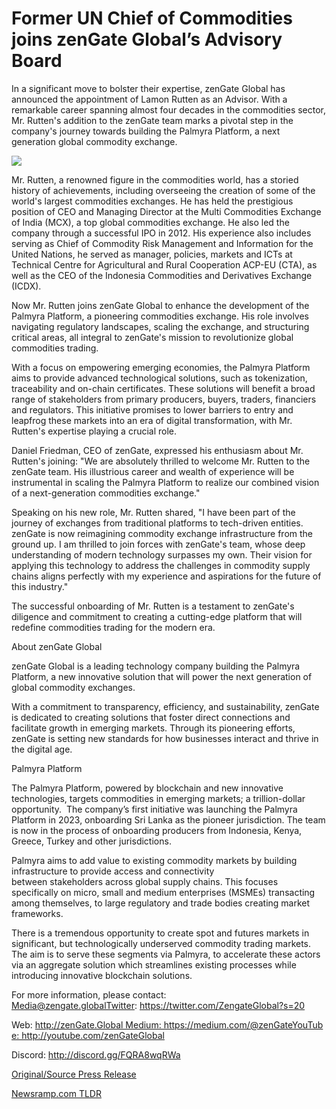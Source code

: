 # Former UN Chief of Commodities joins zenGate Global’s Advisory Board

In a significant move to bolster their expertise, zenGate Global has announced the appointment of Lamon Rutten as an Advisor. With a remarkable career spanning almost four decades in the commodities sector, Mr. Rutten's addition to the zenGate team marks a pivotal step in the company's journey towards building the Palmyra Platform, a next generation global commodity exchange.

![](https://api.blockchainwire.io/uploads/Proleoio/editor_image/b98c084f-8d93-4861-a475-d4819ff3ae4c.jpg)

Mr. Rutten, a renowned figure in the commodities world, has a storied history of achievements, including overseeing the creation of some of the world's largest commodities exchanges. He has held the prestigious position of CEO and Managing Director at the Multi Commodities Exchange of India (MCX), a top global commodities exchange. He also led the company through a successful IPO in 2012. His experience also includes serving as Chief of Commodity Risk Management and Information for the United Nations, he served as manager, policies, markets and ICTs at Technical Centre for Agricultural and Rural Cooperation ACP-EU (CTA), as well as the CEO of the Indonesia Commodities and Derivatives Exchange (ICDX).

Now Mr. Rutten joins zenGate Global to enhance the development of the Palmyra Platform, a pioneering commodities exchange. His role involves navigating regulatory landscapes, scaling the exchange, and structuring critical areas, all integral to zenGate's mission to revolutionize global commodities trading.

With a focus on empowering emerging economies, the Palmyra Platform aims to provide advanced technological solutions, such as tokenization, traceability and on-chain certificates. These solutions will benefit a broad range of stakeholders from primary producers, buyers, traders, financiers and regulators. This initiative promises to lower barriers to entry and leapfrog these markets into an era of digital transformation, with Mr. Rutten's expertise playing a crucial role.

Daniel Friedman, CEO of zenGate, expressed his enthusiasm about Mr. Rutten's joining: "We are absolutely thrilled to welcome Mr. Rutten to the zenGate team. His illustrious career and wealth of experience will be instrumental in scaling the Palmyra Platform to realize our combined vision of a next-generation commodities exchange."

Speaking on his new role, Mr. Rutten shared, "I have been part of the journey of exchanges from traditional platforms to tech-driven entities. zenGate is now reimagining commodity exchange infrastructure from the ground up. I am thrilled to join forces with zenGate's team, whose deep understanding of modern technology surpasses my own. Their vision for applying this technology to address the challenges in commodity supply chains aligns perfectly with my experience and aspirations for the future of this industry."

The successful onboarding of Mr. Rutten is a testament to zenGate's diligence and commitment to creating a cutting-edge platform that will redefine commodities trading for the modern era.

About zenGate Global

zenGate Global is a leading technology company building the Palmyra Platform, a new innovative solution that will power the next generation of global commodity exchanges.

With a commitment to transparency, efficiency, and sustainability, zenGate is dedicated to creating solutions that foster direct connections and facilitate growth in emerging markets. Through its pioneering efforts, zenGate is setting new standards for how businesses interact and thrive in the digital age.

Palmyra Platform

The Palmyra Platform, powered by blockchain and new innovative technologies, targets commodities in emerging markets; a trillion-dollar opportunity.  The company’s first initiative was launching the Palmyra Platform in 2023, onboarding Sri Lanka as the pioneer jurisdiction. The team is now in the process of onboarding producers from Indonesia, Kenya, Greece, Turkey and other jurisdictions.

Palmyra aims to add value to existing commodity markets by building infrastructure to provide access and connectivity between stakeholders across global supply chains. This focuses specifically on micro, small and medium enterprises (MSMEs) transacting among themselves, to large regulatory and trade bodies creating market frameworks.

There is a tremendous opportunity to create spot and futures markets in significant, but technologically underserved commodity trading markets. The aim is to serve these segments via Palmyra, to accelerate these actors via an aggregate solution which streamlines existing processes while introducing innovative blockchain solutions.

For more information, please contact: Media@zengate.globalTwitter: https://twitter.com/ZengateGlobal?s=20

Web: http://zenGate.Global Medium: https://medium.com/@zenGateYouTube: http://youtube.com/zenGateGlobal

Discord: http://discord.gg/FQRA8wqRWa 

[Original/Source Press Release](https://blockchainwire.io/press-release/former-un-chief-of-commodities-joins-zengate-globals-advisory-board) 

[Newsramp.com TLDR](https://newsramp.com/None) 